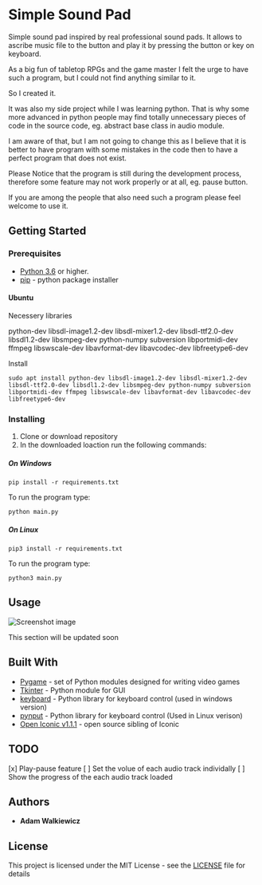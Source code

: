 # Simple Sound Pad

Simple sound pad inspired by real professional sound pads. It allows to ascribe music file to the button and play it by pressing the button or key on keyboard.

As a big fun of tabletop RPGs and the game master I felt the urge to have such a program, but I could not find anything similar to it. 

So I created it.

It was also my side project while I was learning python. That is why some more advanced in python people may find totally unnecessary pieces of code in the source code, eg. abstract base class in audio module.

I am aware of that, but I am not going to change this as I believe that it is better to have program with some mistakes in the code then to have a perfect program that does not exist.

Please Notice that the program is still during the development process, therefore some feature may not work properly or at all, eg. pause button. 

If you are among the people that also need such a program please feel welcome to use it.

## Getting Started

### Prerequisites

*  [Python 3.6](https://www.python.org/download/releases/3.0/) or higher.
*  [pip](https://pip.pypa.io/en/stable/) - python package installer

#### Ubuntu

Necessery libraries 

python-dev libsdl-image1.2-dev libsdl-mixer1.2-dev libsdl-ttf2.0-dev libsdl1.2-dev libsmpeg-dev python-numpy subversion libportmidi-dev ffmpeg libswscale-dev libavformat-dev libavcodec-dev libfreetype6-dev

Install
```
sudo apt install python-dev libsdl-image1.2-dev libsdl-mixer1.2-dev libsdl-ttf2.0-dev libsdl1.2-dev libsmpeg-dev python-numpy subversion libportmidi-dev ffmpeg libswscale-dev libavformat-dev libavcodec-dev libfreetype6-dev
```
  
### Installing

1. Clone or download repository
2. In the downloaded loaction run the following commands:

##### On Windows

```
pip install -r requirements.txt
```

To run the program type:

```
python main.py
```

##### On Linux

```
pip3 install -r requirements.txt
```

To run the program type:

```
python3 main.py
```

## Usage

![Screenshot image](https://github.com/ajwalkiewicz/sound-pad/blob/master/image.png)

This section will be updated soon

## Built With

* [Pygame](https://www.pygame.org/docs/) - set of Python modules designed for writing video games
* [Tkinter](https://docs.python.org/3/library/tk.html) - Python module for GUI
* [keyboard](https://pypi.org/project/keyboard/) - Python library for keyboard control (used in windows version)
* [pynput](https://pypi.org/project/pynput/) - Python library for keyboard control (Used in Linux verison)
* [Open Iconic v1.1.1](https://github.com/iconic/open-iconic) - open source sibling of Iconic

## TODO

[x] Play-pause feature
[ ] Set the volue of each audio track individally
[ ] Show the progress of the each audio track loaded

## Authors

* **Adam Walkiewicz**

## License

This project is licensed under the MIT License - see the [LICENSE](LICENSE) file for details
